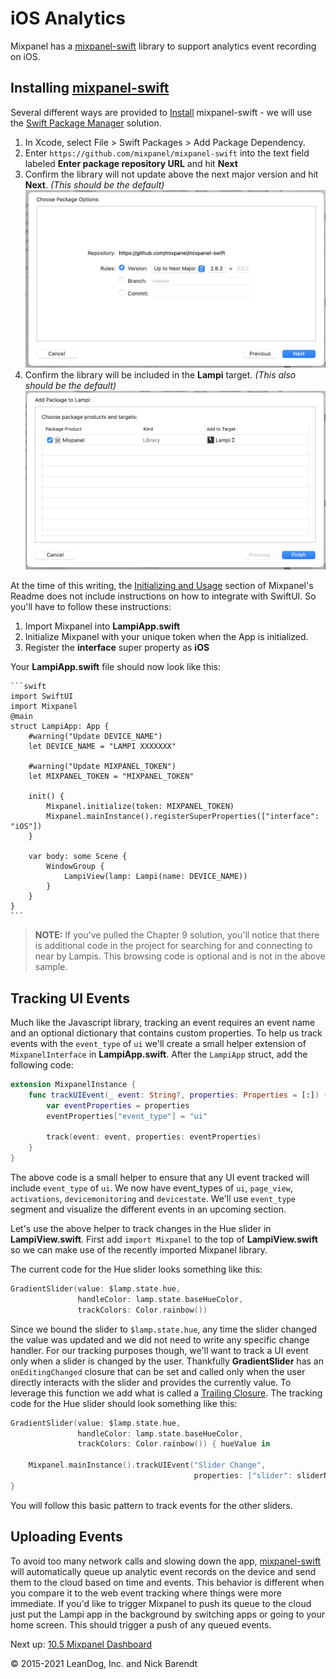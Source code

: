 # iOS Analytics 

Mixpanel has a [mixpanel-swift](https://github.com/mixpanel/mixpanel-swift) library to support analytics event recording on iOS.

## Installing [mixpanel-swift](https://github.com/mixpanel/mixpanel-swift)

Several different ways are provided to [Install](https://github.com/mixpanel/mixpanel-swift#installation) mixpanel-swift - we will use the [Swift Package Manager](https://github.com/mixpanel/mixpanel-swift#swift-package-manager) solution.

1. In Xcode, select File > Swift Packages > Add Package Dependency.
2. Enter `https://github.com/mixpanel/mixpanel-swift` into the text field labeled **Enter package repository URL** and hit **Next**
3. Confirm the library will not update above the next major version and hit **Next**. *(This should be the default)*
    ![](Images/mixpanel-swift-next-version.png)
4. Confirm the library will be included in the **Lampi** target. *(This also should be the default)*
    ![](Images/mixpanel-swift-library-target.png)

At the time of this writing, the [Initializing and Usage](https://github.com/mixpanel/mixpanel-swift#initializing-and-usage) section of Mixpanel's Readme does not include instructions on how to integrate with SwiftUI. So you'll have to follow these instructions:

1. Import Mixpanel into **LampiApp.swift**
2. Initialize Mixpanel with your unique token when the App is initialized.
3. Register the **interface** super property as **iOS**

Your **LampiApp.swift** file should now look like this:

    ```swift
    import SwiftUI
    import Mixpanel
    @main
    struct LampiApp: App {
        #warning("Update DEVICE_NAME")
        let DEVICE_NAME = "LAMPI XXXXXXX"
    
        #warning("Update MIXPANEL_TOKEN")
        let MIXPANEL_TOKEN = "MIXPANEL_TOKEN"
    
        init() {
            Mixpanel.initialize(token: MIXPANEL_TOKEN)
            Mixpanel.mainInstance().registerSuperProperties(["interface": "iOS"])
        }
    
        var body: some Scene {
            WindowGroup {
                LampiView(lamp: Lampi(name: DEVICE_NAME))
            }
        }
    }
    ```

> **NOTE:** If you've pulled the Chapter 9 solution, you'll notice that there is additional code in the project for searching for and connecting to near by Lampis. This browsing code is optional and is not in the above sample.

## Tracking UI Events

Much like the Javascript library, tracking an event requires an event name and an optional dictionary that contains custom properties. To help us track events with the `event_type` of `ui` we'll create a small helper extension of `MixpanelInterface` in **LampiApp.swift**. After the `LampiApp` struct, add the following code:

```swift
extension MixpanelInstance {
    func trackUIEvent(_ event: String?, properties: Properties = [:]) {
        var eventProperties = properties
        eventProperties["event_type"] = "ui"

        track(event: event, properties: eventProperties)
    }
}
```

The above code is a small helper to ensure that any UI event tracked will include `event_type` of `ui`. We now have event_types of `ui`, `page_view`, `activations`, `devicemonitoring` and `devicestate`. We'll use `event_type` segment and visualize the different events in an upcoming section.

Let's use the above helper to track changes in the Hue slider in **LampiView.swift**. First add `import Mixpanel` to the top of **LampiView.swift** so we can make use of the recently imported Mixpanel library.

The current code for the Hue slider looks something like this:

```swift
GradientSlider(value: $lamp.state.hue,
               handleColor: lamp.state.baseHueColor,
               trackColors: Color.rainbow())
```

Since we bound the slider to `$lamp.state.hue`, any time the slider changed the value was updated and we did not need to write any specific change handler. For our tracking purposes though, we'll want to track a UI event only when a slider is changed by the user. Thankfully **GradientSlider** has an `onEditingChanged` closure that can be set and called only when the user directly interacts with the slider and provides the currently value. To leverage this function we add what is called a [Trailing Closure](https://docs.swift.org/swift-book/LanguageGuide/Closures.html#ID102). The tracking code for the Hue slider should look something like this:

```swift
GradientSlider(value: $lamp.state.hue,
               handleColor: lamp.state.baseHueColor,
               trackColors: Color.rainbow()) { hueValue in

    Mixpanel.mainInstance().trackUIEvent("Slider Change",
                                         properties: ["slider": sliderName, "value": hueValue])
}
```

You will follow this basic pattern to track events for the other sliders.

## Uploading Events

To avoid too many network calls and slowing down the app, [mixpanel-swift](https://github.com/mixpanel/mixpanel-swift) will automatically queue up analytic event records on the device and send them to the cloud based on time and events. This behavior is different when you compare it to the web event tracking where things were more immediate. If you'd like to trigger Mixpanel to push its queue to the cloud just put the Lampi app in the background by switching apps or going to your home screen. This should trigger a push of any queued events.

Next up: [10.5 Mixpanel Dashboard](../10.5_Mixpanel_Dashboard/README.md)

&copy; 2015-2021 LeanDog, Inc. and Nick Barendt
